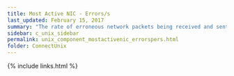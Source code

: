 ```yaml
---
title: Most Active NIC - Errors/s
last_updated: February 15, 2017
summary: "The rate of erroneous network packets being received and sent for the network card that has the highest rate of packet transfers."
sidebar: c_unix_sidebar
permalink: unix_component_mostactivenic_errorspers.html
folder: ConnectUnix
---
```



{% include links.html %}
